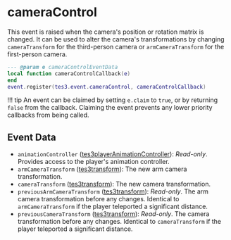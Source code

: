 # cameraControl
<div class="search_terms" style="display: none">cameracontrol</div>

<!---
	This file is autogenerated. Do not edit this file manually. Your changes will be ignored.
	More information: https://github.com/MWSE/MWSE/tree/master/docs
-->

This event is raised when the camera's position or rotation matrix is changed. It can be used to alter the camera's transformations by changing `cameraTransform` for the third-person camera or `armCameraTransform` for the first-person camera.

```lua
--- @param e cameraControlEventData
local function cameraControlCallback(e)
end
event.register(tes3.event.cameraControl, cameraControlCallback)
```

!!! tip
	An event can be claimed by setting `e.claim` to `true`, or by returning `false` from the callback. Claiming the event prevents any lower priority callbacks from being called.

## Event Data

* `animationController` ([tes3playerAnimationController](../../types/tes3playerAnimationController)): *Read-only*. Provides access to the player's animation controller.
* `armCameraTransform` ([tes3transform](../../types/tes3transform)): The new arm camera transformation.
* `cameraTransform` ([tes3transform](../../types/tes3transform)): The new camera transformation.
* `previousArmCameraTransform` ([tes3transform](../../types/tes3transform)): *Read-only*. The arm camera transformation before any changes. Identical to `armCameraTransform` if the player teleported a significant distance.
* `previousCameraTransform` ([tes3transform](../../types/tes3transform)): *Read-only*. The camera transformation before any changes. Identical to `cameraTransform` if the player teleported a significant distance.


